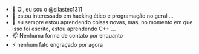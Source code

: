 - 👋 Oi, eu sou o @silastec1311
- 👀 estou interessado em hacking ético e programação no geral ...
- 🌱 eu sempre estou aprendendo coisas novas, mas, no momento em que isso foi escrito, estou aprendendo C++ ...
- 📫 Nenhuma forma de contato por enquanto
- ⚡ nenhum fato engraçado por agora

<!---

--->
